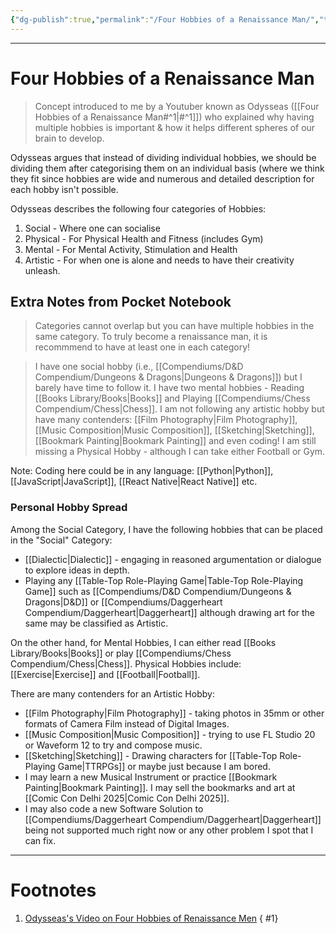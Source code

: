 ```yaml
---
{"dg-publish":true,"permalink":"/Four Hobbies of a Renaissance Man/","tags":["Hobbies"]}
---
```


---
# Four Hobbies of a Renaissance Man
> Concept introduced to me by a Youtuber known as Odysseas ([[Four Hobbies of a Renaissance Man#^1\|#^1]]) who explained why having multiple hobbies is important & how it helps different spheres of our brain to develop.

Odysseas argues that instead of dividing individual hobbies, we should be dividing them after categorising them on an individual basis (where we think they fit since hobbies are wide and numerous and detailed description for each hobby isn't possible.

Odysseas describes the following four categories of Hobbies:
1. Social - Where one can socialise
2. Physical - For Physical Health and Fitness (includes Gym)
3. Mental - For Mental Activity, Stimulation and Health
4. Artistic - For when one is alone and needs to have their creativity unleash.

## Extra Notes from Pocket Notebook
> Categories cannot overlap but you can have multiple hobbies in the same category. To truly become a renaissance man, it is recommmend to have at least one in each category!

> I have one social hobby (i.e., [[Compendiums/D&D Compendium/Dungeons & Dragons\|Dungeons & Dragons]]) but I barely have time to follow it. I have two mental hobbies - Reading [[Books Library/Books\|Books]] and Playing [[Compendiums/Chess Compendium/Chess\|Chess]]. I am not following any artistic hobby but have many contenders: [[Film Photography\|Film Photography]], [[Music Composition\|Music Composition]], [[Sketching\|Sketching]], [[Bookmark Painting\|Bookmark Painting]] and even coding! I am still missing a Physical Hobby - although I can take either Football or Gym. 

Note: Coding here could be in any language: [[Python\|Python]], [[JavaScript\|JavaScript]], [[React Native\|React Native]] etc.

### Personal Hobby Spread
Among the Social Category, I have the following hobbies that can be placed in the "Social" Category: 
- [[Dialectic\|Dialectic]] - engaging in reasoned argumentation or dialogue to explore ideas in depth.
- Playing any [[Table-Top Role-Playing Game\|Table-Top Role-Playing Game]] such as [[Compendiums/D&D Compendium/Dungeons & Dragons\|D&D]] or [[Compendiums/Daggerheart Compendium/Daggerheart\|Daggerheart]] although drawing art for the same may be classified as Artistic.

On the other hand, for Mental Hobbies, I can either read [[Books Library/Books\|Books]] or play [[Compendiums/Chess Compendium/Chess\|Chess]].
Physical Hobbies include: [[Exercise\|Exercise]] and [[Football\|Football]].

There are many contenders for an Artistic Hobby:
- [[Film Photography\|Film Photography]] - taking photos in 35mm or other formats of Camera Film instead of Digital Images.
- [[Music Composition\|Music Composition]] - trying to use FL Studio 20 or Waveform 12 to try and compose music.
- [[Sketching\|Sketching]] - Drawing characters for [[Table-Top Role-Playing Game\|TTRPGs]] or maybe just because I am bored.
- I may learn a new Musical Instrument or practice [[Bookmark Painting\|Bookmark Painting]]. I may sell the bookmarks and art at [[Comic Con Delhi 2025\|Comic Con Delhi 2025]].
- I may also code a new Software Solution to [[Compendiums/Daggerheart Compendium/Daggerheart\|Daggerheart]] being not supported much right now or any other problem I spot that I can fix. 


---
# Footnotes
1. [Odysseas's Video on Four Hobbies of Renaissance Men](https://youtu.be/is40bu7bIbA?feature=shared)
{ #1}
